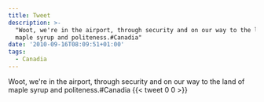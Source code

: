 ```yaml
---
title: Tweet
description: >-
  "Woot, we're in the airport, through security and on our way to the land of
  maple syrup and politeness.#Canadia"
date: '2010-09-16T08:09:51+01:00'
tags:
  - Canadia
---
```

Woot, we're in the airport, through security and on our way to the land of maple syrup and politeness.#Canadia
      {{< tweet 0 0 >}}
    

